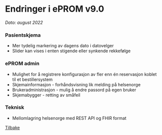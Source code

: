 # Endringer i ePROM v9.0
*Dato: august 2022*

### Pasientskjema
- Mer tydelig markering av dagens dato i datovelger
- Slider kan vises i enten stigende eller synkende rekkefølge

### ePROM admin
- Mulighet for å registrere konfigurasjon av fler enn én reservasjon koblet til et bestillersystem
- Skjemainformasjon - forhåndsvisning lik melding på helsenorge
- Brukeradministrasjon - mulig å endre passord på egen bruker
- Skjemabygger - retting av småfeil
 
### Teknisk
- Mellomlagring helsenorge med REST API og FHIR format



[Tilbake](./Releaselist)
